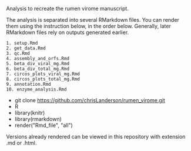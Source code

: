 Analysis to recreate the rumen virome manuscript.

The analysis is separated into several RMarkdown files.
You can render them using the instruction below, in the order below.
Generally, later RMarkdown files rely on outputs generated earlier.

	1. setup.Rmd
	2. get_data.Rmd
	3. qc.Rmd
	4. assembly_and_orfs.Rmd
	5. beta_div_viral_mg.Rmd
	6. beta_div_total_mg.Rmd
	7. circos_plots_viral_mg.Rmd
	8. circos_plots_total_mg.Rmd
	9. annotation.Rmd
	10. enzyme_analysis.Rmd
	
- git clone https://github.com/chrisLanderson/rumen_virome.git
- R
- library(knitr)
- library(rmarkdown)
- render("Rmd_file", "all")

Versions already rendered can be viewed in this repository with extension .md or .html.

